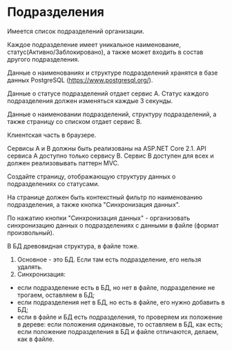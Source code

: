 # Подразделения

Имеется список подразделений организации.

Каждое подразделение имеет уникальное наименование, статус(Активно/Заблокировано), а также может входить в состав другого подразделения. 

Данные о наименованиях и структуре подразделений хранятся в базе данных PostgreSQL (https://www.postgresql.org/).

Данные о статусе подразделений отдает сервис А. Статус каждого подразделения должен изменяться каждые 3 секунды.

Данные о наименовании подразделений, структуру подразделений, а также страницу со списком отдает сервис B.

Клиентская часть в браузере.

Сервисы А и B должны быть реализованы на ASP.NET Core 2.1.
API сервиса А доступно только сервису B. Сервис B доступен для всех и должен реализовывать паттерн MVC.

Создайте страницу, отображающую структуру данных о подразделениях со статусами.

На странице должен быть контекстный фильтр по наименованию подразделения, а также кнопка "Синхронизация данных".

По нажатию кнопки "Синхронизация данных" - организовать синхронизацию данных о подразделениях с данными в файле (формат произвольный).

В БД древовидная структура, в файле тоже.

1. Основное - это БД. Если там есть подразделение, его нельзя удалять.
2. Синхронизация:
- если подразделение есть в БД, но нет в файле, подразделение не трогаем, оставляем в БД;
- если подразделения нет в БД, но есть в файле, его нужно добавить в БД;
- если в файле и БД есть подразделения, то проверяем их положение в дереве: если положения одинаковые, то оставляем в БД, как есть; если положение подразделения в БД и файле отличаются, делаем, как в файле.
